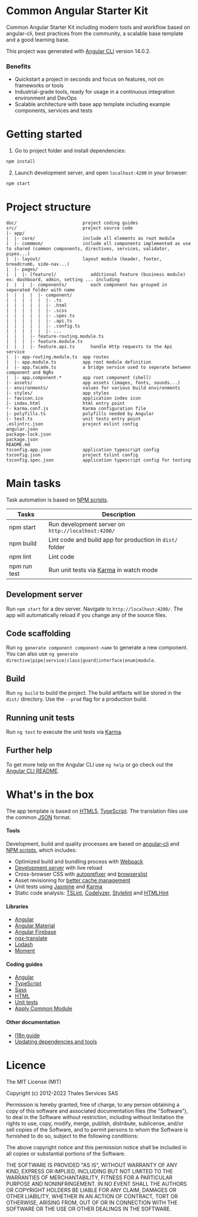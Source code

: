 # Common Angular Starter Kit

Common Angular Starter Kit including modern tools and workflow based on angular-cli, best practices from the community, a scalable base template and a good learning base.

This project was generated with [Angular CLI](https://github.com/angular/angular-cli) version 14.0.2.

### Benefits

- Quickstart a project in seconds and focus on features, not on frameworks or tools
- Industrial-grade tools, ready for usage in a continuous integration environment and DevOps
- Scalable architecture with base app template including example components, services and tests

# Getting started

1. Go to project folder and install dependencies:
 ```bash
npm install
 ```
 
2. Launch development server, and open `localhost:4200` in your browser:
```bash
npm start
```

# Project structure

```
doc/                         project coding guides
src/                         project source code
|- app/                      
|  |- core/                  include all elements as root module
|  |- commmon/               include all components implemented as use to shared (common components, directives, services, validator, pipes...)
|  |- layout/                layout module (header, footer, breadcrumb, side-nav...)
|  |- pages/
|  |  |- [feature]/             additional feature (business module) ex: dashboard, admin, setting ... including
|  |  |  |- components/         each component has grouped in seperated folder with name
|  |  |  |  |- component/       
|  |  |  |  |  |- .ts
|  |  |  |  |  |- .html
|  |  |  |  |  |- .scss
|  |  |  |  |  |- .spec.ts
|  |  |  |  |  |- .api.ts
|  |  |  |  |  |- .config.ts
|  |  |  |  |  |- ...
|  |  |  |- feature-routing.module.ts
|  |  |  |- feature.module.ts
|  |  |  |- feature.api.ts      handle Http requests to the Api service
|  |- app-routing.module.ts  app routes
|  |- app.module.ts          app root module definition
|  |- app.facade.ts          a bridge service used to seperate between component and NgRx
|  |- app.component.*        app root component (shell)
|- assets/                   app assets (images, fonts, sounds...)
|- environments/             values for various build environments
|- styles/                   app styles
|- favicon.ico               application index icon 
|- index.html                html entry point
!- karma.conf.js             Karma configuration file
|- polyfills.ts              polyfills needed by Angular
|- test.ts                   unit tests entry point             
.eslintrc.json               project eslint config
angular.json
package-lock.json
package.json    
README.md
tsconfig.app.json            application typescript config
tsconfig.json                project tslint config
tsconfig.spec.json           application typescript config for testing                 
```

# Main tasks

Task automation is based on [NPM scripts](https://docs.npmjs.com/misc/scripts).

Tasks                         | Description
------------------------------|---------------------------------------------------------------------------------------
npm start                     | Run development server on `http://localhost:4200/`
npm build                     | Lint code and build app for production in `dist/` folder
npm lint                      | Lint code
npm run test                  | Run unit tests via [Karma](https://karma-runner.github.io) in watch mode

## Development server

Run `npm start` for a dev server. Navigate to `http://localhost:4200/`. The app will automatically reload if you change any of the source files.

## Code scaffolding

Run `ng generate component component-name` to generate a new component. You can also use `ng generate directive|pipe|service|class|guard|interface|enum|module`.

## Build

Run `ng build` to build the project. The build artifacts will be stored in the `dist/` directory. Use the `--prod` flag for a production build.

## Running unit tests

Run `ng test` to execute the unit tests via [Karma](https://karma-runner.github.io).

## Further help

To get more help on the Angular CLI use `ng help` or go check out the [Angular CLI README](https://github.com/angular/angular-cli/blob/master/README.md).

# What's in the box

The app template is based on [HTML5](http://whatwg.org/html), [TypeScript](http://www.typescriptlang.org). The translation files use the common [JSON](http://www.json.org) format.

#### Tools

Development, build and quality processes are based on [angular-cli](https://github.com/angular/angular-cli) and
[NPM scripts](https://docs.npmjs.com/misc/scripts), which includes:

- Optimized build and bundling process with [Webpack](https://webpack.github.io)
- [Development server](https://webpack.github.io/docs/webpack-dev-server.html) with live reload
- Cross-browser CSS with [autoprefixer](https://github.com/postcss/autoprefixer) and
  [browserslist](https://github.com/ai/browserslist)
- Asset revisioning for [better cache management](https://webpack.github.io/docs/long-term-caching.html)
- Unit tests using [Jasmine](http://jasmine.github.io) and [Karma](https://karma-runner.github.io)
- Static code analysis: [TSLint](https://github.com/palantir/tslint), [Codelyzer](https://github.com/mgechev/codelyzer),
  [Stylelint](http://stylelint.io) and [HTMLHint](http://htmlhint.com/)

#### Libraries

- [Angular](https://angular.io)
- [Angular Material](https://material.angular.io/)
- [Angular Firebase](https://github.com/angular/angularfire2)
- [ngx-translate](https://github.com/ngx-translate/core)
- [Lodash](https://lodash.com)
- [Moment](https://momentjs.com)

#### Coding guides

- [Angular](doc/angular.md)
- [TypeScript](doc/typescript.md)
- [Sass](doc/sass.md)
- [HTML](doc/html.md)
- [Unit tests](doc/unit-tests.md)
- [Apply Common Module](doc/common-module.md)

#### Other documentation

- [I18n guide](doc/i18n.md)
- [Updating dependencies and tools](doc/updating.md)

# Licence

The MIT License (MIT)

Copyright (c) 2012-2022 Thales Services SAS

Permission is hereby granted, free of charge, to any person obtaining a copy
of this software and associated documentation files (the "Software"), to deal
in the Software without restriction, including without limitation the rights
to use, copy, modify, merge, publish, distribute, sublicense, and/or sell
copies of the Software, and to permit persons to whom the Software is
furnished to do so, subject to the following conditions:

The above copyright notice and this permission notice shall be included in all
copies or substantial portions of the Software.

THE SOFTWARE IS PROVIDED "AS IS", WITHOUT WARRANTY OF ANY KIND, EXPRESS OR
IMPLIED, INCLUDING BUT NOT LIMITED TO THE WARRANTIES OF MERCHANTABILITY,
FITNESS FOR A PARTICULAR PURPOSE AND NONINFRINGEMENT. IN NO EVENT SHALL THE
AUTHORS OR COPYRIGHT HOLDERS BE LIABLE FOR ANY CLAIM, DAMAGES OR OTHER
LIABILITY, WHETHER IN AN ACTION OF CONTRACT, TORT OR OTHERWISE, ARISING FROM,
OUT OF OR IN CONNECTION WITH THE SOFTWARE OR THE USE OR OTHER DEALINGS IN THE
SOFTWARE.
